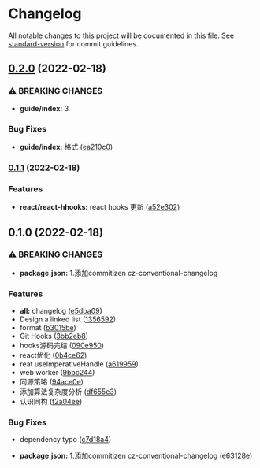 # Changelog

All notable changes to this project will be documented in this file. See [standard-version](https://github.com/conventional-changelog/standard-version) for commit guidelines.

## [0.2.0](https://github.com/hejialianghe/Senior-FrontEnd/compare/v0.1.1...v0.2.0) (2022-02-18)


### ⚠ BREAKING CHANGES

* **guide/index:** 3

### Bug Fixes

* **guide/index:** 格式 ([ea210c0](https://github.com/hejialianghe/Senior-FrontEnd/commit/ea210c05654859a7d8d8bdfa125ca347c69f5f75))

### [0.1.1](https://github.com/hejialianghe/Senior-FrontEnd/compare/v0.1.0...v0.1.1) (2022-02-18)


### Features

* **react/react-hhooks:** react hooks 更新 ([a52e302](https://github.com/hejialianghe/Senior-FrontEnd/commit/a52e30265276b1e4d75bc28958cfa1d46ae7634f))

## 0.1.0 (2022-02-18)


### ⚠ BREAKING CHANGES

* **package.json:** 1.添加commitizen cz-conventional-changelog

### Features

* **all:** changelog ([e5dba09](https://github.com/hejialianghe/Senior-FrontEnd/commit/e5dba0924b7b20cf401647995e14c7f6ee422ea5))
* Design a linked list ([1356592](https://github.com/hejialianghe/Senior-FrontEnd/commit/13565921daa9bf22877f0ec1bce29d2f2a7ce497))
* format ([b3015be](https://github.com/hejialianghe/Senior-FrontEnd/commit/b3015beef8a250d43e8006f63b39cebabd6da881))
* Git Hooks ([3bb2eb8](https://github.com/hejialianghe/Senior-FrontEnd/commit/3bb2eb8430550266608dcc9803e1317ea9038cce))
* hooks源码完结 ([090e950](https://github.com/hejialianghe/Senior-FrontEnd/commit/090e9507acf5f9ca115938b5aafb77791229ebb5))
* react优化 ([0b4ce62](https://github.com/hejialianghe/Senior-FrontEnd/commit/0b4ce624cbc0ef133fddbc416fd6799ee9e679fe))
* reat useImperativeHandle ([a619959](https://github.com/hejialianghe/Senior-FrontEnd/commit/a61995976cd0f6fb950806bcc7db71464a4637d8))
* web worker ([9bbc244](https://github.com/hejialianghe/Senior-FrontEnd/commit/9bbc24492a502b897903ffcc8a0bfaab3b583a04))
* 同源策略 ([94ace0e](https://github.com/hejialianghe/Senior-FrontEnd/commit/94ace0eb9ec9a2405ffdedc48f1e377345b3f5e3))
* 添加算法复杂度分析 ([df655e3](https://github.com/hejialianghe/Senior-FrontEnd/commit/df655e34a4fc7dd3c486d046c1e6a852163b147f))
* 认识同构 ([f2a04ee](https://github.com/hejialianghe/Senior-FrontEnd/commit/f2a04ee09e5afde772ef8e6ca6db0ba073da6a4c))


### Bug Fixes

* dependency typo ([c7d18a4](https://github.com/hejialianghe/Senior-FrontEnd/commit/c7d18a48df41dd25810c40afb1664c0caefa3a36))


* **package.json:** 1.添加commitizen cz-conventional-changelog ([e63128e](https://github.com/hejialianghe/Senior-FrontEnd/commit/e63128ebb7f6b4fd15afec073105284676ae244f))
